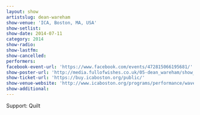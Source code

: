 ```yaml
---
layout: show
artistslug: dean-wareham
show-venue: 'ICA, Boston, MA, USA'
show-setlist: 
show-date: 2014-07-11
category: 2014
show-radio: 
show-lastfm: 
show-cancelled: 
performers: 
facebook-event-url: 'https://www.facebook.com/events/472815066195681/'
show-poster-url: 'http://media.fullofwishes.co.uk/05-dean_wareham/show_assets/2014-07-11/2014-07-11-dean-wareham-quilt-ica-boston.jpg'
show-ticket-url: 'https://buy.icaboston.org/public/'
show-venue-website: 'http://www.icaboston.org/programs/performance/wavelengths/dean-wareham/'
show-additional: 
---
```

Support: Quilt